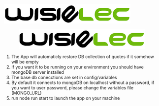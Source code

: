 ![VS Code](./public/img/logo.png)

<p align=center>
  <img src="./public/img/logo.png">
</p>

1. The App will automaticly restore DB collection of quotes if it somehow will be empty
2. If you want it to be running on your environment you should have mongoDB server installed
3. The base db conecctions are set in config/variables
4. By default it connects to mongoDB on localhost without a password, if you want to user password, please change the variables file (MONGO_URL)
5. run node run start to launch the app on your machine
